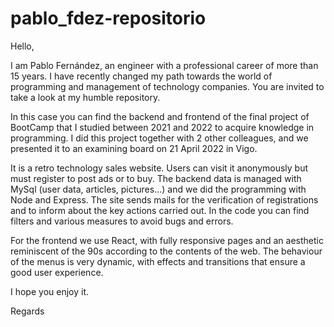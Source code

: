 # pablo_fdez-repositorio

Hello,

I am Pablo Fernández, an engineer with a professional career of more than 15 years. I have recently changed my path towards the world of programming and management of technology companies. You are invited to take a look at my humble repository.

In this case you can find the backend and frontend of the final project of BootCamp that I studied between 2021 and 2022 to acquire knowledge in programming. I did this project together with 2 other colleagues, and we presented it to an examining board on 21 April 2022 in Vigo.

It is a retro technology sales website. Users can visit it anonymously but must register to post ads or to buy. The backend data is managed with MySql (user data, articles, pictures...) and we did the programming with Node and Express. The site sends mails for the verification of registrations and to inform about the key actions carried out. In the code you can find filters and various measures to avoid bugs and errors.

For the frontend we use React, with fully responsive pages and an aesthetic reminiscent of the 90s according to the contents of the web. The behaviour of the menus is very dynamic, with effects and transitions that ensure a good user experience.

I hope you enjoy it.

Regards 
